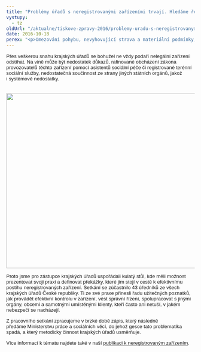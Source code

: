 ```yaml
---
title: "Problémy úřadů s neregistrovanými zařízeními trvají. Hledáme řešení"
vystupy:
  - tz
oldUrl: "/aktualne/tiskove-zpravy-2016/problemy-uradu-s-neregistrovanymi-zarizenimi-trvaji-hledame-reseni"
date: 2016-10-18
perex: "<p>Omezování pohybu, nevyhovující strava a materiální podmínky, špatné zacházení, neoprávněné nakládání s léky. To jsou jen některé z problémů, které s sebou přináší neoprávněné poskytování sociálních služeb (tzv. neregistrované domovy pro seniory). S těmito zařízeními se denně potýkají krajské úřady, které mají ze zákona provozovatele zařízení stíhat za správní delikt neoprávněného poskytování sociálních služeb. </p>"
---
```


<!-- imported from the old website -->

<p class="MsoNormal"><span style="font-family: Tahoma, sans-serif; font-size: 10pt;">Přes veškerou snahu krajských úřadů se bohužel ne vždy podaří nelegální
zařízení odstíhat. Na vině může být nedostatek důkazů, rafinované obcházení
zákona provozovatelů těchto zařízení pomocí asistentů sociální péče či
registrované terénní sociální služby, nedostatečná součinnost ze strany jiných
státních orgánů, jakož i systémové nedostatky.</span></p><p class="MsoNormal"> <img src="https://www.ochrance.cz/uploads/RTEmagicC_DSC_4737_e_web_01.jpg.jpg" width="623" height="467" alt="" /></p>

<p class="MsoNormal"><span style="font-size: 10pt; font-family: Tahoma, sans-serif;">Proto jsme pro zástupce krajských úřadů uspořádali kulatý stůl,
kde měli možnost prezentovat svoji praxi a definovat překážky, které jim stojí
v cestě k efektivnímu postihu neregistrovaných zařízení. Setkání se zúčastnilo
43 úředníků ze všech krajských úřadů České republiky. Ti ze své praxe přinesli
řadu užitečných poznatků, jak provádět efektivní kontrolu v zařízení, vést
správní řízení, spolupracovat s jinými orgány, obcemi a samotnými umístěnými
klienty, kteří často ani netuší, v jakém nebezpečí se nacházejí.</span><span style="font-family: Tahoma, sans-serif; font-size: 10pt;"> </span></p>

<p class="MsoNormal"><span style="font-size: 10pt; font-family: Tahoma, sans-serif;">Z pracovního setkání zpracujeme v brzké době zápis, který následně
předáme Ministerstvu práce a sociálních věcí, do jehož gesce tato
problematika spadá, a který metodicky činnost krajských úřadů usměrňuje. </span><span style="font-family: Tahoma, sans-serif; font-size: 10pt;"> </span></p>

<p class="MsoNormal"><span style="font-size: 10pt; font-family: Tahoma, sans-serif;">Více informací k tématu najdete také v naší <a href="http://www.ochrance.cz/uploads-import/ochrana_osob/ZARIZENI/Socialni_sluzby/SZ-Neregistrovana_web.pdf" target="_blank">publikaci k
neregistrovaným zařízením</a>.</span></p>
